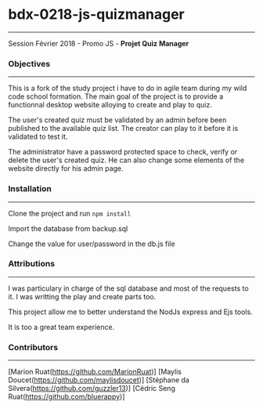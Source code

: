# bdx-0218-js-quizmanager
-------------------------
Session Février 2018 - Promo JS - **Projet Quiz Manager**

### Objectives
-------------

This is a fork of the study project i have to do in agile team during my wild code school formation.
The main goal of the project is to provide a functionnal desktop website alloying to create and play to quiz.

The user's created quiz must be validated by an admin before been published to the available quiz list.
The creator can play to it before it is validated to test it.

The administrator have a password protected space to check, verify or delete the user's created quiz.
He can also change some elements of the website directly for his admin page.

### Installation
---------------

Clone the project and run `npm install`

Import the database from backup.sql

Change the value for user/password in the db.js file

### Attributions
---------------

I was particulary in charge of the sql database and most of the requests to it.
I was writting the play and create parts too.

This project allow me to better understand the NodJs express and Ejs tools.

It is too a great team experience.

### Contributors
----------------

[Marion Ruat(https://github.com/MarionRuat)]
[Maylis Doucet(https://github.com/maylisdoucet)]
[Stéphane da Silvera(https://github.com/guzzler13)]
[Cédric Seng Ruat(https://github.com/bluerappy)]

